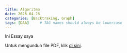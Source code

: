 ```yaml
---
title: Algoritma
date: 2025-04-28 
categories: [Backtraking, Graph]
tags: [DAA]     # TAG names should always be lowercase
---
```

Ini Essay saya

Untuk mengunduh file PDF, klik [di sini](/assets/Essai.pdf).